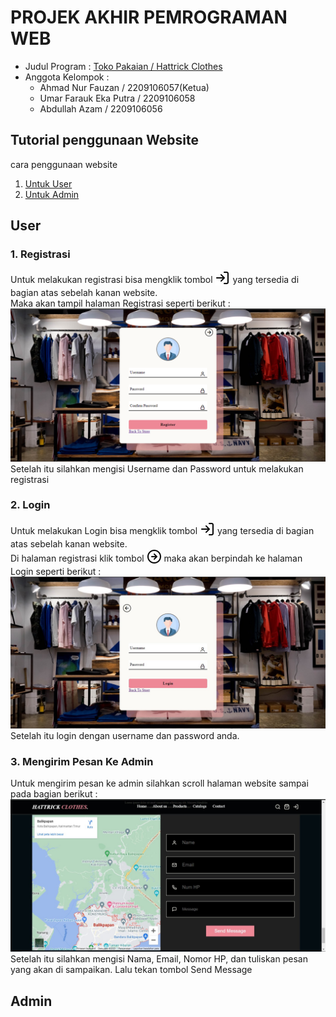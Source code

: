# PROJEK AKHIR PEMROGRAMAN WEB

- Judul Program : [Toko Pakaian / Hattrick Clothes](https://www.google.com)
- Anggota Kelompok :
  - Ahmad Nur Fauzan / 2209106057(Ketua)
  - Umar Farauk Eka Putra / 2209106058
  - Abdullah Azam / 2209106056

## Tutorial penggunaan Website
cara penggunaan website
1. [Untuk User](#user)
2. [Untuk Admin](#admin)

## User
### 1. Registrasi
Untuk melakukan registrasi bisa mengklik tombol <sub>![Logo](https://github.com/ENDUGI1/PA_Pem_Web/blob/main/screenshot/log-in.jpg)</sub> yang tersedia di bagian atas sebelah kanan website. <br>
Maka akan tampil halaman Registrasi seperti berikut :<br>
<img src="/screenshot/halaman_registrasi.png"><br>
Setelah itu silahkan mengisi Username dan Password untuk melakukan registrasi

### 2. Login
Untuk melakukan Login bisa mengklik tombol <sub>![Logo](https://github.com/ENDUGI1/PA_Pem_Web/blob/main/screenshot/log-in.jpg)</sub> yang tersedia di bagian atas sebelah kanan website. <br>
Di halaman registrasi klik tombol <sub>![Logo](/screenshot/arrow-right-circle.jpg)</sub> maka akan berpindah ke halaman Login seperti berikut :<br>
<img src="screenshot/halaman_login.jpg"> <br>
Setelah itu login dengan username dan password anda.

### 3. Mengirim Pesan Ke Admin
Untuk mengirim pesan ke admin silahkan scroll halaman website sampai pada bagian berikut :<br>
<img src="screenshot/kirim_pesan.jpg"> <br>
Setelah itu silahkan mengisi Nama, Email, Nomor HP, dan tuliskan pesan yang akan di sampaikan. Lalu tekan tombol Send Message
## Admin